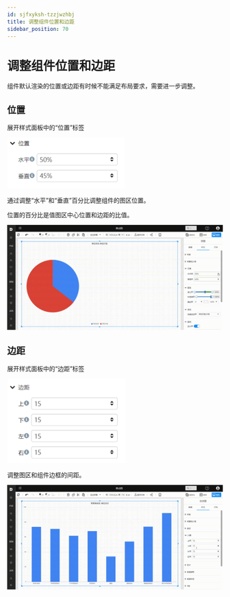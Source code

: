 ```yaml
---
id: sjfxyksh-tzzjwzhbj
title: 调整组件位置和边距
sidebar_position: 70
---
```

# 调整组件位置和边距

组件默认渲染的位置或边距有时候不能满足布局要求，需要进一步调整。

## 位置

展开样式面板中的“位置”标签

<div align="left"><img  src="../../../static/img/datafor/visualizer/image-20220228161703362.png"   /> </div>

通过调整“水平”和“垂直”百分比调整组件的图区位置。

位置的百分比是值图区中心位置和边距的比值。

<div align="left"><img  src="../../../static/img/datafor/visualizer/20220228_162010.gif"   /> </div>

## 边距

展开样式面板中的“边距”标签

<div align="left"><img  src="../../../static/img/datafor/visualizer/image-20220228162718810.png"   /> </div>

调整图区和组件边框的间距。

<div align="left"><img  src="../../../static/img/datafor/visualizer/20220228_162837.gif"   /> </div>
